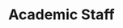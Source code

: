 ---
page_id: Academic Staff
layout: profiles
permalink: /academic-staff/
title: Academic Staff
description:
nav: false
nav_order: 2

profiles:
  # if you want to include more than one profile, just replicate the following block
  # and create one content file for each profile inside _pages/
  - align: left
    image: shao_pic.jpg
    content: about_shao.md
    image_circular: false # crops the image to make it circular
    more_info: 

  - align: left
    image: zhang_pic.jpg
    content: about_zhang.md
    image_circular: false # crops the image to make it circular
    more_info: 

  - align: left
    image: tian_pic.jpg
    content: about_tian.md
    image_circular: false # crops the image to make it circular
    more_info: 

  - align: left
    image: yu_pic.jpg
    content: about_yu.md
    image_circular: false # crops the image to make it circular
    more_info: 


  - align: left
    image: chenchangyu.jpg
    content: about_chenchangyu.md
    image_circular: false # crops the image to make it circular
    more_info: 

  - align: left
    image: bingqi.jpg
    content: about_bingqi.md
    image_circular: false # crops the image to make it circular
    more_info: 


  - align: left
    image: gechao.jpg
    content: about_gechao.md
    image_circular: false # crops the image to make it circular
    more_info: 

---